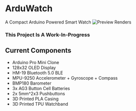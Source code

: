 # ArduWatch
A Compact Arduino Powered Smart Watch
![Preview Renders](https://i.imgur.com/hQlIHFQ.jpg)
### This Project Is A Work-In-Progress

## Current Components
- Arduino Pro Mini Clone
- 128x32 OLED Display
- HM-19 Bluetooth 5.0 BLE
- MPU-9250 Accelerometer + Gyroscope + Compass
- BMP180 Barometer
- 3x AG3 Button Cell Batteries
- 2x 5mm^2x3 Pushbuttons
- 3D Printed PLA Casing
- 3D Printed TPU Watchband
